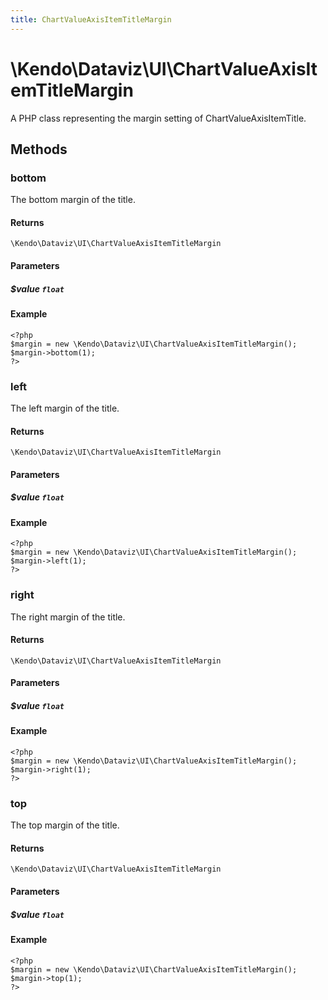 ```yaml
---
title: ChartValueAxisItemTitleMargin
---
```


# \Kendo\Dataviz\UI\ChartValueAxisItemTitleMargin

A PHP class representing the margin setting of ChartValueAxisItemTitle.


## Methods

### bottom
The bottom margin of the title.

#### Returns
`\Kendo\Dataviz\UI\ChartValueAxisItemTitleMargin`

#### Parameters

##### $value `float`



#### Example 
    <?php
    $margin = new \Kendo\Dataviz\UI\ChartValueAxisItemTitleMargin();
    $margin->bottom(1);
    ?>

### left
The left margin of the title.

#### Returns
`\Kendo\Dataviz\UI\ChartValueAxisItemTitleMargin`

#### Parameters

##### $value `float`



#### Example 
    <?php
    $margin = new \Kendo\Dataviz\UI\ChartValueAxisItemTitleMargin();
    $margin->left(1);
    ?>

### right
The right margin of the title.

#### Returns
`\Kendo\Dataviz\UI\ChartValueAxisItemTitleMargin`

#### Parameters

##### $value `float`



#### Example 
    <?php
    $margin = new \Kendo\Dataviz\UI\ChartValueAxisItemTitleMargin();
    $margin->right(1);
    ?>

### top
The top margin of the title.

#### Returns
`\Kendo\Dataviz\UI\ChartValueAxisItemTitleMargin`

#### Parameters

##### $value `float`



#### Example 
    <?php
    $margin = new \Kendo\Dataviz\UI\ChartValueAxisItemTitleMargin();
    $margin->top(1);
    ?>

